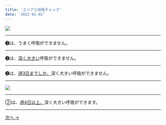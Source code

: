 ```yaml
---
title: 'エリアと段階チェック'
date: '2022-01-02'
---
```

![](/images/02.jpg)
***
➋は、うまく呼吸ができません。  
***
➋は、[深く大きい]()呼吸ができません。   
***
➋は、[週3日までしか、]()深く大きい呼吸ができません。   
***
![](/images/02_.jpg)
***
②は、[週4日以上、]()深く大きい呼吸ができます。
***
[ 次へ → ](/posts/01233)
